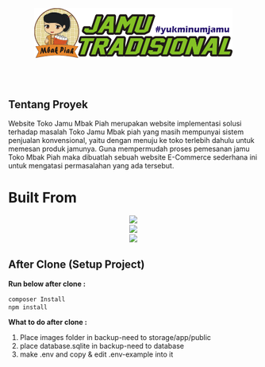 <p align="center"><a href="https://laravel.com" target="_blank"><img src="backup-need/images/logoOri.png" width="400" alt="Laravel Logo"></a></p>

<br>
<br>



## Tentang Proyek

Website Toko Jamu Mbak Piah merupakan website implementasi solusi terhadap masalah Toko Jamu Mbak piah yang masih mempunyai sistem penjualan  konvensional, yaitu dengan menuju  ke toko terlebih dahulu untuk memesan produk jamunya. Guna mempermudah proses pemesanan jamu Toko Mbak Piah maka dibuatlah sebuah website E-Commerce sederhana ini untuk mengatasi permasalahan yang ada tersebut.

# Built From
<div align="center">
    <img src="https://skillicons.dev/icons?i=html,css,javascript,php" /><br>
    <img src="https://skillicons.dev/icons?i=tailwind,laravel" /><br>
    <img src="https://skillicons.dev/icons?i=sqlite" /><br>
</div>



## After Clone (Setup Project)
**Run below after clone :**
```
composer Install
npm install
```

**What to do after clone :**
1. Place images folder in backup-need to storage/app/public
2. place database.sqlite in backup-need to database
3. make .env and copy & edit .env-example into it





